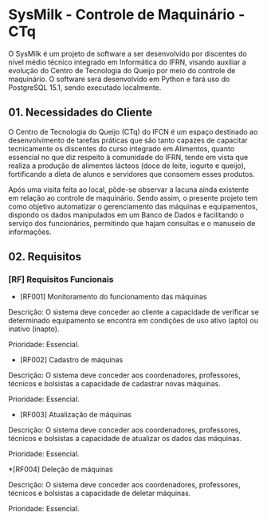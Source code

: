 # SysMilk - Controle de Maquinário - CTq

O SysMilk é um projeto de software a ser desenvolvido por discentes do nível médio técnico integrado em Informática do IFRN, visando auxiliar a evolução do Centro de Tecnologia do Queijo por meio do controle de maquinário. O software será desenvolvido em Python e fará uso do PostgreSQL 15.1, sendo executado localmente.


## 01. Necessidades do Cliente

O Centro de Tecnologia do Queijo (CTq) do IFCN é um espaço destinado ao desenvolvimento de tarefas práticas que são tanto capazes de capacitar tecnicamente os discentes do curso integrado em Alimentos, quanto essencial no que diz respeito à comunidade do IFRN, tendo em vista que realiza a produção de alimentos lácteos (doce de leite, iogurte e queijo), fortificando a dieta de alunos e servidores que consomem esses produtos.

Após uma visita feita ao local, pôde-se observar a lacuna ainda existente em relação ao controle de maquinário. Sendo assim, o presente projeto tem como objetivo automatizar o gerenciamento das máquinas e equipamentos, dispondo os dados manipulados em um Banco de Dados e facilitando o serviço dos funcionários, permitindo que hajam consultas e o manuseio de informações.


## 02. Requisitos

### [RF] Requisitos Funcionais

* [RF001] Monitoramento do funcionamento das máquinas

Descrição: O sistema deve conceder ao cliente a capacidade de verificar se determinado equipamento se encontra em condições de uso ativo (apto) ou inativo (inapto).

Prioridade: Essencial.


* [RF002] Cadastro de máquinas

Descrição: O sistema deve conceder aos coordenadores, professores, técnicos e bolsistas a capacidade de cadastrar novas máquinas.

Prioridade: Essencial.


* [RF003] Atualização de máquinas

Descrição: O sistema deve conceder aos coordenadores, professores, técnicos e bolsistas a capacidade de atualizar os dados das máquinas.

Prioridade: Essencial.


*[RF004] Deleção de máquinas

Descrição: O sistema deve conceder aos coordenadores, professores, técnicos e bolsistas a capacidade de deletar máquinas.

Prioridade: Essencial.
